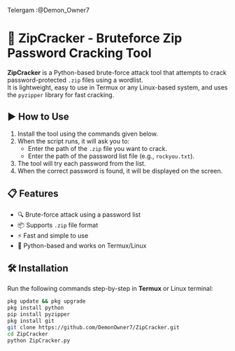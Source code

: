 Telergam :@Demon_Owner7

# 🔐 ZipCracker - Bruteforce Zip Password Cracking Tool

**ZipCracker** is a Python-based brute-force attack tool that attempts to crack password-protected `.zip` files using a wordlist.  
It is lightweight, easy to use in Termux or any Linux-based system, and uses the `pyzipper` library for fast cracking.



## ▶️ How to Use

1. Install the tool using the commands given below.  
2. When the script runs, it will ask you to:
   - Enter the path of the `.zip` file you want to crack.  
   - Enter the path of the password list file (e.g., `rockyou.txt`).  
3. The tool will try each password from the list.  
4. When the correct password is found, it will be displayed on the screen.



## 📋 Features

- 🔍 Brute-force attack using a password list  
- 📦 Supports `.zip` file format  
- ⚡ Fast and simple to use  
- 🐍 Python-based and works on Termux/Linux  



## 🛠️ Installation

Run the following commands step-by-step in **Termux** or Linux terminal:

```bash
pkg update && pkg upgrade
pkg install python
pip install pyzipper
pkg install git
git clone https://github.com/DemonOwner7/ZipCracker.git
cd ZipCracker
python ZipCracker.py
